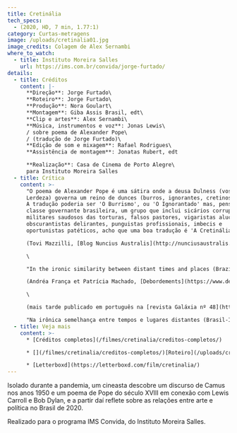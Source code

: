 ```yaml
---
title: Cretinália
tech_specs:
  - (2020, HD, 7 min, 1.77:1)
category: Curtas-metragens
image: /uploads/cretinalia01.jpg
image_credits: Colagem de Alex Sernambi
where_to_watch:
  - title: Instituto Moreira Salles
    url: https://ims.com.br/convida/jorge-furtado/
details:
  - title: Créditos
    content: |-
      **Direção**: Jorge Furtado\
      **Roteiro**: Jorge Furtado\
      **Produção**: Nora Goulart\
      **Montagem**: Giba Assis Brasil, edt\
      **Clip e artes**: Alex Sernambi\
      **Música, instrumentos e voz**: Jonas Lewis\
      / sobre poema de Alexander Pope\
      / (tradução de Jorge Furtado)\
      **Edição de som e mixagem**: Rafael Rodrigues\
      **Assistência de montagem**: Jonatas Rubert, edt

      **Realização**: Casa de Cinema de Porto Alegre\
      para Instituto Moreira Salles
  - title: Crítica
    content: >-
      "O poema de Alexander Pope é uma sátira onde a deusa Dulness (vossa
      Lerdeza) governa um reino de dunces (burros, ignorantes, cretinos). (...)
      A tradução poderia ser 'O Burrismo', ou 'O Ignorantado' mas, pensando na
      classe governante brasileira, um grupo que inclui sicários corruptos,
      militares saudosos das torturas, falsos pastores, vigaristas alucinados,
      obscurantistas delirantes, punguistas profissionais, imbecis e
      oportunistas patéticos, acho que uma boa tradução é 'A Cretinália'."\

      (Tovi Mazzilli, [Blog Nuncius Australis](http://nunciusaustralis.blogspot.com/2020/07/a-lua-o-mar-do-nectar-e-cretinalia.html), 09/07/2020)\

      \

      "In the ironic similarity between distant times and places (Brazil-England), we discover the repetition of the absurd, the madness, the inaptitude, the shame. The crisis of historical sense and the malaise in Bolsonarist Brazil are both conspicuous. '120 thousand deaths. How many could have been avoided?' For the questions that Furtado asks, there are no answers. There is no explanation for the government's policy of death, there is no logic to the images of hundreds of graves dug across the country, side by side. There is shame."\

      (Andréa França et Patrícia Machado, [Debordements](https://www.debordements.fr/Images-that-haunt-II), 18/05/2021)\

      \

      (mais tarde publicado em português na [revista Galáxia nº 48](https://www.scielo.br/j/gal/a/cjRZWYQ4vkK6bVnnPPBhdBn/), março/2023)\

      "Na irônica semelhança entre tempos e lugares distantes (Brasil-Inglaterra), descobrimos a repetição do absurdo, da loucura, da torpeza, da vergonha. A crise de sentido histórico e o mal-estar do Brasil bolsonarista são evidentes. '120 mil mortes. Quantas poderiam ter sido evitadas?' Para as perguntas que Furtado faz no curta de 7 minutos, não há respostas. Não há explicação para a política de morte, não há lógica para as imagens impressionantes de centenas de covas abertas, uma ao lado da outra. Há vergonha."
  - title: Veja mais
    content: >-
      * [C﻿réditos completos](/filmes/cretinalia/creditos-completos/)

      * [](/filmes/cretinalia/creditos-completos/)[R﻿oteiro](/uploads/cretinalia-rot.pdf)

      * [Letterboxd](https://letterboxd.com/film/cretinalia/)
---
```

Isolado durante a pandemia, um cineasta descobre um discurso de Camus nos anos 1950 e um poema de Pope do século XVIII em conexão com Lewis Carroll e Bob Dylan, e a partir daí reflete sobre as relações entre arte e política no Brasil de 2020.

Realizado para o programa IMS Convida, do Instituto Moreira Salles.
